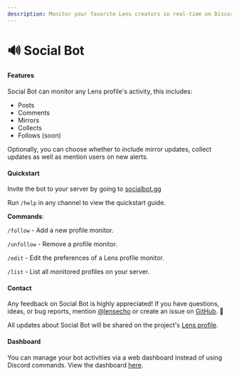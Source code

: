 ```yaml
---
description: Monitor your favorite Lens creators in real-time on Discord.
---
```


# 🔊 Social Bot

#### Features

Social Bot can monitor any Lens profile's activity, this includes:

* Posts
* Comments
* Mirrors
* Collects
* Follows (soon)

Optionally, you can choose whether to include mirror updates, collect updates as well as mention users on new alerts.

#### Quickstart

Invite the bot to your server by going to [socialbot.gg](https://socialbot.gg/)

Run `/help` in any channel to view the quickstart guide.

**Commands**:

`/follow` - Add a new profile monitor.

`/unfollow` - Remove a profile monitor.

`/edit` - Edit the preferences of a Lens profile monitor.

`/list` - List all monitored profiles on your server.

#### Contact

Any feedback on Social Bot is highly appreciated! If you have questions, ideas, or bug reports, mention [@lensecho](https://lensvert.xyz/u/lensecho) or create an issue on [GitHub](https://github.com/benbaessler/socialbot/issues). 💜

All updates about Social Bot will be shared on the project's [Lens profile](https://share.lens.xyz/u/lens/socialbot).

#### Dashboard

You can manage your bot activities via a web dashboard instead of using Discord commands. View the dashboard [here](https://dashboard.socialbot.gg).
